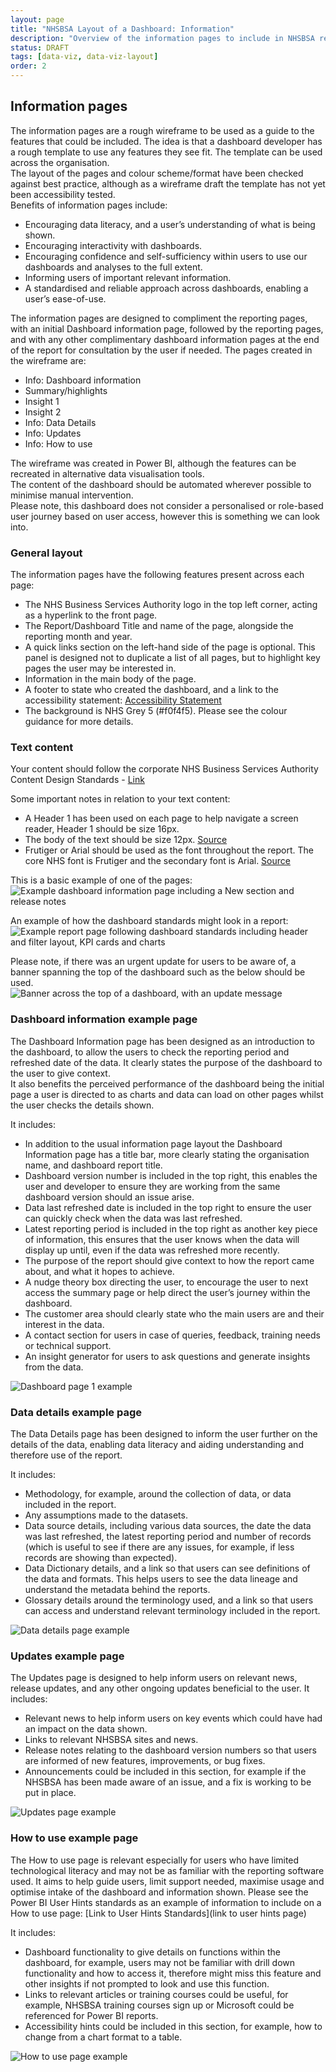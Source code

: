 ```yaml
---
layout: page
title: "NHSBSA Layout of a Dashboard: Information"
description: "Overview of the information pages to include in NHSBSA reports"
status: DRAFT
tags: [data-viz, data-viz-layout]
order: 2
---
```

## Information pages  
  
The information pages are a rough wireframe to be used as a guide to the features that could be included. The idea is that a dashboard developer has a rough template to use any features they see fit. The template can be used across the organisation.  
The layout of the pages and colour scheme/format have been checked against best practice, although as a wireframe draft the template has not yet been accessibility tested.  
Benefits of information pages include:  
-	Encouraging data literacy, and a user’s understanding of what is being shown.
-	Encouraging interactivity with dashboards.
-	Encouraging confidence and self-sufficiency within users to use our dashboards and analyses to the full extent.
-	Informing users of important relevant information.
-	A standardised and reliable approach across dashboards, enabling a user’s ease-of-use.  
  
The information pages are designed to compliment the reporting pages, with an initial Dashboard information page, followed by the reporting pages, and with any other complimentary dashboard information pages at the end of the report for consultation by the user if needed. The pages created in the wireframe are:  
-	Info: Dashboard information
-	Summary/highlights
-	Insight 1
-	Insight 2
-	Info: Data Details
-	Info: Updates
-	Info: How to use 
  
The wireframe was created in Power BI, although the features can be recreated in alternative data visualisation tools.  
The content of the dashboard should be automated wherever possible to minimise manual intervention.  
Please note, this dashboard does not consider a personalised or role-based user journey based on user access, however this is something we can look into.  

  
### General layout  
  
The information pages have the following features present across each page:  
-	The NHS Business Services Authority logo in the top left corner, acting as a hyperlink to the front page.
-	The Report/Dashboard Title and name of the page, alongside the reporting month and year.
-	A quick links section on the left-hand side of the page is optional. This panel is designed not to duplicate a list of all pages, but to highlight key pages the user may be interested in.
-	Information in the main body of the page.
-	A footer to state who created the dashboard, and a link to the accessibility statement: [Accessibility Statement][info 0]
-	The background is NHS Grey 5 (#f0f4f5). Please see the colour guidance for more details.  
  
  
### Text content  
  
Your content should follow the corporate NHS Business Services Authority Content Design Standards - [Link][info 1]  
  
Some important notes in relation to your text content:  
-	A Header 1 has been used on each page to help navigate a screen reader, Header 1 should be size 16px.
-	The body of the text should be size 12px. [Source][info 2]
-	Frutiger or Arial should be used as the font throughout the report. The core NHS font is Frutiger and the secondary font is Arial. [Source][info 3]  

This is a basic example of one of the pages:  
![Example dashboard information page including a New section and release notes](info-page.png)
  
An example of how the dashboard standards might look in a report:  
![Example report page following dashboard standards including header and filter layout, KPI cards and charts](info-page-2.png)  
  
Please note, if there was an urgent update for users to be aware of, a banner spanning the top of the dashboard such as the below should be used.  
![Banner across the top of a dashboard, with an update message](update.png)  
  
  
### Dashboard information example page 
  
The Dashboard Information page has been designed as an introduction to the dashboard, to allow the users to check the reporting period and refreshed date of the data. It clearly states the purpose of the dashboard to the user to give context.  
It also benefits the perceived performance of the dashboard being the initial page a user is directed to as charts and data can load on other pages whilst the user checks the details shown.  
  
It includes:  
-	In addition to the usual information page layout the Dashboard Information page has a title bar, more clearly stating the organisation name, and dashboard report title.
-	Dashboard version number is included in the top right, this enables the user and developer to ensure they are working from the same dashboard version should an issue arise.
-	Data last refreshed date is included in the top right to ensure the user can quickly check when the data was last refreshed.
-	Latest reporting period is included in the top right as another key piece of information, this ensures that the user knows when the data will display up until, even if the data was refreshed more recently.
-	The purpose of the report should give context to how the report came about, and what it hopes to achieve.
-	A nudge theory box directing the user, to encourage the user to next access the summary page or help direct the user’s journey within the dashboard.
-	The customer area should clearly state who the main users are and their interest in the data.
-	A contact section for users in case of queries, feedback, training needs or technical support.
-	An insight generator for users to ask questions and generate insights from the data.  
  
![Dashboard page 1 example](page-1-eg.png)  
  
    
### Data details example page 
  
The Data Details page has been designed to inform the user further on the details of the data, enabling data literacy and aiding understanding and therefore use of the report.  
  
It includes:  
- 	Methodology, for example, around the collection of data, or data included in the report.
-	Any assumptions made to the datasets.
-	Data source details, including various data sources, the date the data was last refreshed, the latest reporting period and number of records (which is useful to see if there are any issues, for example, if less records are showing than expected).
-	Data Dictionary details, and a link so that users can see definitions of the data and formats. This helps users to see the data lineage and understand the metadata behind the reports.
-	Glossary details around the terminology used, and a link so that users can access and understand relevant terminology included in the report.  
  
![Data details page example](page-5-eg.png)  
  
  
### Updates example page 
  
The Updates page is designed to help inform users on relevant news, release updates, and any other ongoing updates beneficial to the user.
It includes:  
-	Relevant news to help inform users on key events which could have had an impact on the data shown.
-	Links to relevant NHSBSA sites and news.
-	Release notes relating to the dashboard version numbers so that users are informed of new features, improvements, or bug fixes. 
-	Announcements could be included in this section, for example if the NHSBSA has been made aware of an issue, and a fix is working to be put in place.  
  
![Updates page example](page-6-eg.png)  
  
    
### How to use example page  
  
The How to use page is relevant especially for users who have limited technological literacy and may not be as familiar with the reporting software used. It aims to help guide users, limit support needed, maximise usage and optimise intake of the dashboard and information shown. Please see the Power BI User Hints standards as an example of information to include on a How to use page: [Link to User Hints Standards](link to user hints page)  
  
It includes:  
-	Dashboard functionality to give details on functions within the dashboard, for example, users may not be familiar with drill down functionality and how to access it, therefore might miss this feature and other insights if not prompted to look and use this function.
-	Links to relevant articles or training courses could be useful, for example, NHSBSA training courses sign up or Microsoft could be referenced for Power BI reports.
-	Accessibility hints could be included in this section, for example, how to change from a chart format to a table.  
  
![How to use page example](page-7-eg.png)  
  
    









[info 0]: https://bsa2468.atlassian.net/wiki/spaces/CoP/pages/1559396709/STAGE+3+-+Accessibility+Statements
[info 1]: https://nhsbsauk.sharepoint.com/sites/digital-and-online-team/SitePages/Content-Design-Style-Guide.aspx
[info 2]: https://www.gov.uk/government/publications/inclusive-communication/accessible-communication-formats#accessible-print-publications
[info 3]:  https://www.england.nhs.uk/nhsidentity/identity-guidelines/fonts/